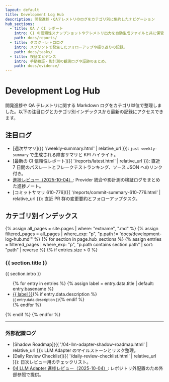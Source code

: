 ```yaml
---
layout: default
title: Development Log Hub
description: 開発進捗・QAテレメトリのログをカテゴリ別に集約したナビゲーション
hub_sections:
  - title: QA / CI レポート
    intro: CI の信頼性スナップショットやテレメトリ出力を自動生成ファイルと共に保管。
    path: docs/reports/
  - title: タスク・レトロログ
    intro: スプリントで発生したフォローアップや振り返りの記録。
    path: docs/tasks/
  - title: 検証エビデンス
    intro: 手動検証・影計測の観測ログや証跡のまとめ。
    path: docs/evidence/
---
```


# Development Log Hub

開発進捗や QA テレメトリに関する Markdown ログをカテゴリ単位で整理しました。以下の注目ログとカテゴリ別インデックスから最新の記録にアクセスできます。

## 注目ログ

- [週次サマリ]({{ '/weekly-summary.html' | relative_url }}): `just weekly-summary` で生成される障害サマリと KPI ハイライト。
- [最新の CI 信頼性レポート]({{ '/reports/latest.html' | relative_url }}): 直近 7 日間のパスレートとフレークテストランキング、ソース JSON へのリンク付き。
- [進捗レビュー（2025-10-04）](https://github.com/Ryosuke4219/portfolio/blob/main/docs/04/progress-2025-10-04.md): Provider 統合や影計測の検証ログをまとめた進捗ノート。
- [コミットサマリ 610-776]({{ '/reports/commit-summary-610-776.html' | relative_url }}): 直近 PR 群の変更要約とフォローアップタスク。

## カテゴリ別インデックス

{% assign all_pages = site.pages | where: "extname", ".md" %}
{% assign filtered_pages = all_pages | where_exp: "p", "p.path != 'docs/development-log-hub.md'" %}
{% for section in page.hub_sections %}
  {% assign entries = filtered_pages | where_exp: "p", "p.path contains section.path" | sort: "path" | reverse %}
  {% if entries.size > 0 %}
### {{ section.title }}
{{ section.intro }}

<ul>
  {% for entry in entries %}
    {% assign label = entry.data.title | default: entry.basename %}
    <li><a href="{{ entry.url | relative_url }}">{{ label }}</a>{% if entry.data.description %}<br /><small>{{ entry.data.description }}</small>{% endif %}</li>
  {% endfor %}
</ul>
  {% endif %}
{% endfor %}

---

### 外部配置ログ

- [Shadow Roadmap]({{ '/04-llm-adapter-shadow-roadmap.html' | relative_url }}): LLM Adapter のマイルストーンとリスク整理。
- [Daily Review Checklist]({{ '/daily-review-checklist.html' | relative_url }}): 日次レビュー用のチェックリスト。
- [04 LLM Adapter 進捗レビュー（2025-10-04）](https://github.com/Ryosuke4219/portfolio/blob/main/docs/04/progress-2025-10-04.md): レポジトリ外配置のため外部参照で提供。

